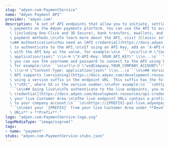 ```yaml
---
slug: "adyen-com-PaymentService"
name: "Adyen Payment API"
provider: "adyen.com"
description: "A set of API endpoints that allow you to initiate, settle, and modify\
  \ payments on the Adyen payments platform. You can use the API to accept card payments\
  \ (including One-Click and 3D Secure), bank transfers, ewallets, and many other\
  \ payment methods.\n\nTo learn more about the API, visit [Classic integration](https://docs.adyen.com/classic-integration).\n\
  \n## Authentication\nYou need an [API credential](https://docs.adyen.com/development-resources/api-credentials)\
  \ to authenticate to the API.\n\nIf using an API key, add an `X-API-Key` header\
  \ with the API key as the value, for example:\n\n ```\ncurl\n-H \"Content-Type:\
  \ application/json\" \\\n-H \"X-API-Key: YOUR_API_KEY\" \\\n...\n```\n\nAlternatively,\
  \ you can use the username and password to connect to the API using basic authentication,\
  \ for example:\n\n```\ncurl\n-U \"ws@Company.YOUR_COMPANY_ACCOUNT\":\"YOUR_BASIC_AUTHENTICATION_PASSWORD\"\
  \ \\\n-H \"Content-Type: application/json\" \\\n...\n```\n\n## Versioning\nPayments\
  \ API supports [versioning](https://docs.adyen.com/development-resources/versioning)\
  \ using a version suffix in the endpoint URL. This suffix has the following format:\
  \ \"vXX\", where XX is the version number.\n\nFor example:\n```\nhttps://pal-test.adyen.com/pal/servlet/Payment/v68/authorise\n\
  ```\n\n## Going live\n\nTo authenticate to the live endpoints, you need an [API\
  \ credential](https://docs.adyen.com/development-resources/api-credentials) from\
  \ your live Customer Area.\n\nThe live endpoint URLs contain a prefix which is unique\
  \ to your company account:\n```\n\nhttps://{PREFIX}-pal-live.adyenpayments.com/pal/servlet/Payment/v68/authorise\n\
  ```\n\nGet your `{PREFIX}` from your live Customer Area under **Developers** > **API\
  \ URLs** > **Prefix**."
logo: "adyen.com-PaymentService-logo.svg"
logoMediaType: "image/svg+xml"
tags:
- name: "payment"
stubs: "adyen.com-PaymentService-stubs.json"
---
```

